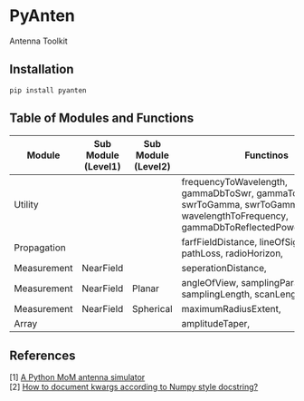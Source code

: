 # PyAnten

Antenna Toolkit

## Installation

```shell
pip install pyanten
```

## Table of Modules and Functions

| Module      | Sub Module (Level1) | Sub Module (Level2) | Functinos                                                                                                                           |
| ----------- | ------------------- | ------------------- | ----------------------------------------------------------------------------------------------------------------------------------- |
| Utility     |                     |                     | frequencyToWavelength, gammaDbToSwr, gammaToSwr, swrToGamma, swrToGammaDb, wavelengthToFrequency, gammaDbToReflectedPowerPercentage |
| Propagation |                     |                     | farfFieldDistance, lineOfSight, pathLoss, radioHorizon,                                                                             |
| Measurement | NearField           |                     | seperationDistance,                                                                                                                       |
| Measurement | NearField           | Planar              | angleOfView, samplingParameters, samplingLength, scanLength,                                                                             |
| Measurement | NearField           | Spherical           | maximumRadiusExtent,                                                                                                                |
| Array       |                     |                     | amplitudeTaper,                                                                                                                     |

## References

[1] [A Python MoM antenna simulator](https://www.linkedin.com/pulse/python-mom-antenna-simulator-t-q-khai-nguyen/)  
[2] [How to document kwargs according to Numpy style docstring?](https://stackoverflow.com/questions/62511086/how-to-document-kwargs-according-to-numpy-style-docstring)
